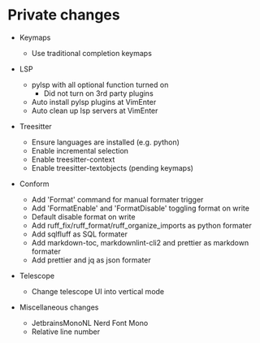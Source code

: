 # Private changes

- Keymaps

  - Use traditional completion keymaps

- LSP

  - pylsp with all optional function turned on
    - Did not turn on 3rd party plugins
  - Auto install pylsp plugins at VimEnter
  - Auto clean up lsp servers at VimEnter

- Treesitter
  - Ensure languages are installed (e.g. python)
  - Enable incremental selection
  - Enable treesitter-context
  - Enable treesitter-textobjects (pending keymaps)

- Conform

  - Add 'Format' command for manual formater trigger
  - Add 'FormatEnable' and 'FormatDisable' toggling format on write
  - Default disable format on write
  - Add ruff_fix/ruff_format/ruff_organize_imports as python formater
  - Add sqlfluff as SQL formater
  - Add markdown-toc, markdownlint-cli2 and prettier as markdown formater
  - Add prettier and jq as json formater

- Telescope

  - Change telescope UI into vertical mode

- Miscellaneous changes
  - JetbrainsMonoNL Nerd Font Mono
  - Relative line number
